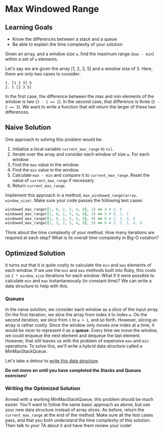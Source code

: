 # Max Windowed Range

## Learning Goals

* Know the differences between a stack and a queue
* Be able to explain the time complexity of your solution

Given an array, and a window size `w`, find the maximum range
(`max - min`) within a set of `w` elements.

Let's say we are given the array [1, 2, 3, 5] and a window size of 3.
Here, there are only two cases to consider:

```
1. [1 2 3] 5
2. 1 [2 3 5]
```

In the first case, the difference between the max and min elements of
the window is two (`3 - 1 == 2`). In the second case, that difference is
three (`5 - 2 == 3`). We want to write a function that will return the
larger of these two differences.

## Naive Solution

One approach to solving this problem would be:

1. Initialize a local variable `current_max_range` to `nil`.
2. Iterate over the array and consider each window of size `w`. For each
   window:
  1. Find the `max` value in the window.
  2. Find the `min` value in the window.
  3. Calculate `max - min` and compare it to `current_max_range`. Reset
  the value of `current_max_range` if necessary.
3. Return `current_max_range`.

Implement this approach in a method, `max_windowed_range(array,
window_size)`. Make sure your code passes the following test cases:

```ruby
windowed_max_range([1, 0, 2, 5, 4, 8], 2) == 4 # 4, 8
windowed_max_range([1, 0, 2, 5, 4, 8], 3) == 5 # 0, 2, 5
windowed_max_range([1, 0, 2, 5, 4, 8], 4) == 6 # 2, 5, 4, 8
windowed_max_range([1, 3, 2, 5, 4, 8], 5) == 6 # 3, 2, 5, 4, 8
```

Think about the time complexity of your method. How many iterations are
required at each step? What is its overall time complexity in Big-O
notation?

## Optimized Solution

It turns out that it is quite costly to calculate the `min` and `max`
elements of each window. If we use the `min` and `max` methods built
into Ruby, this costs us `2 * window_size` iterations for each window.
What if it were possible to calculate `min` and `max` instantaneously
(in constant time)? We can write a data structure to help with this.

### Queues

In the naive solution, we consider each window as a slice of the input
array. On the first iteration, we slice the array from index `0` to
index `w`. On the second iteration, we slice from `1` to `w + 1`, and so
forth. However, slicing an array is rather costly. Since the window only
moves one index at a time, it would be nicer to represent it as a
**queue**. Every time we move the window, we could enqueue the next
element and dequeue the last element. However, that still leaves us with
the problem of expensive `max` and `min` operations. To solve this,
we'll write a hybrid data structure called a MinMaxStackQueue.

Let's take a detour to [write this data structure][stacks-and-queues].

[stacks-and-queues]: stacks-and-queues.md

**Do not move on until you have completed the Stacks and Queues
exercises!**

### Writing the Optimized Solution

Armed with a working MinMaxStackQueue, this problem should be much
easier. You'll want to follow the same basic approach as above, but use
your new data structure instead of array slices. As before, return the
`current_max_range` at the end of the method. Make sure all the test
cases pass, and that you both understand the time complexity of this
solution. Then talk to your TA about it and have them review your code!
